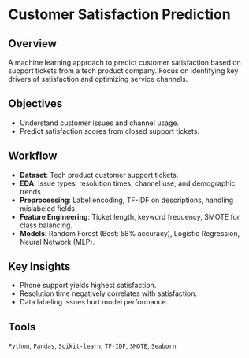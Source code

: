 # Customer Satisfaction Prediction

## Overview
A machine learning approach to predict customer satisfaction based on support tickets from a tech product company. Focus on identifying key drivers of satisfaction and optimizing service channels.

## Objectives
- Understand customer issues and channel usage.
- Predict satisfaction scores from closed support tickets.

## Workflow
- **Dataset**: Tech product customer support tickets.
- **EDA**: Issue types, resolution times, channel use, and demographic trends.
- **Preprocessing**: Label encoding, TF-IDF on descriptions, handling mislabeled fields.
- **Feature Engineering**: Ticket length, keyword frequency, SMOTE for class balancing.
- **Models**: Random Forest (Best: 58% accuracy), Logistic Regression, Neural Network (MLP).

## Key Insights
- Phone support yields highest satisfaction.
- Resolution time negatively correlates with satisfaction.
- Data labeling issues hurt model performance.

## Tools
`Python`, `Pandas`, `Scikit-learn`, `TF-IDF`, `SMOTE`, `Seaborn`
